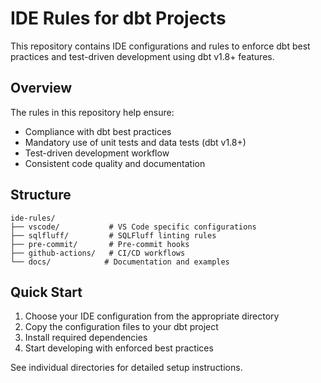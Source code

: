 # IDE Rules for dbt Projects

This repository contains IDE configurations and rules to enforce dbt best practices and test-driven development using dbt v1.8+ features.

## Overview

The rules in this repository help ensure:
- Compliance with dbt best practices
- Mandatory use of unit tests and data tests (dbt v1.8+)
- Test-driven development workflow
- Consistent code quality and documentation

## Structure

```
ide-rules/
├── vscode/           # VS Code specific configurations
├── sqlfluff/         # SQLFluff linting rules
├── pre-commit/       # Pre-commit hooks
├── github-actions/   # CI/CD workflows
└── docs/            # Documentation and examples
```

## Quick Start

1. Choose your IDE configuration from the appropriate directory
2. Copy the configuration files to your dbt project
3. Install required dependencies
4. Start developing with enforced best practices

See individual directories for detailed setup instructions.